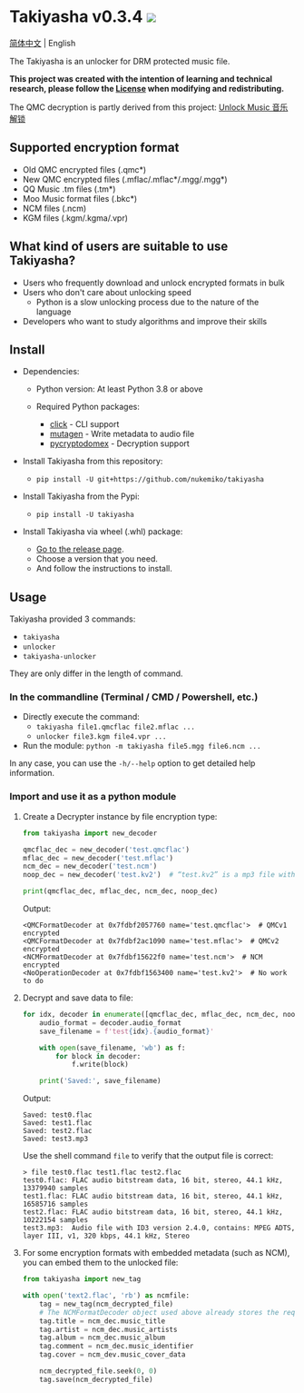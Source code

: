 # Takiyasha v0.3.4 ![](https://img.shields.io/badge/python-3.8+-green)

[简体中文](README.md) | English

The Takiyasha is an unlocker for DRM protected music file.

**This project was created with the intention of learning and technical research, please follow the [License](LICENSE) when modifying and redistributing.**

The QMC decryption is partly derived from this project: [Unlock Music 音乐解锁](https://github.com/unlock-music/unlock-music)

## Supported encryption format

- Old QMC encrypted files (.qmc*)
- New QMC encrypted files (.mflac/.mflac*/.mgg/.mgg*)
- QQ Music .tm files (.tm*)
- Moo Music format files (.bkc*)
- NCM files (.ncm)
- KGM files (.kgm/.kgma/.vpr)

## What kind of users are suitable to use Takiyasha?

- Users who frequently download and unlock encrypted formats in bulk
- Users who don't care about unlocking speed
    - Python is a slow unlocking process due to the nature of the language
- Developers who want to study algorithms and improve their skills

## Install

- Dependencies:

    - Python version: At least Python 3.8 or above

    - Required Python packages:
        - [click](https://pypi.org/project/click/) - CLI support
        - [mutagen](https://pypi.org/project/mutagen/) - Write metadata to audio file
        - [pycryptodomex](https://pypi.org/project/pycryptodomex/) - Decryption support

- Install Takiyasha from this repository:
    - `pip install -U git+https://github.com/nukemiko/takiyasha`

- Install Takiyasha from the Pypi:
    - `pip install -U takiyasha`

- Install Takiyasha via wheel (.whl) package:
    - [Go to the release page](https://github.com/nukemiko/takiyasha/releases).
    - Choose a version that you need.
    - And follow the instructions to install.

## Usage

Takiyasha provided 3 commands:
- `takiyasha`
- `unlocker`
- `takiyasha-unlocker`

They are only differ in the length of command.

### In the commandline (Terminal / CMD / Powershell, etc.)

- Directly execute the command: 
    - `takiyasha file1.qmcflac file2.mflac ...`
    - `unlocker file3.kgm file4.vpr ...`
- Run the module: `python -m takiyasha file5.mgg file6.ncm ...`

In any case, you can use the `-h/--help` option to get detailed help information.

### Import and use it as a python module

1. Create a Decrypter instance by file encryption type:

    ```python
    from takiyasha import new_decoder

    qmcflac_dec = new_decoder('test.qmcflac')
    mflac_dec = new_decoder('test.mflac')
    ncm_dec = new_decoder('test.ncm')
    noop_dec = new_decoder('test.kv2')  # “test.kv2” is a mp3 file with the extension name “kv2”

    print(qmcflac_dec, mflac_dec, ncm_dec, noop_dec)
    ```
    Output:
    ```
    <QMCFormatDecoder at 0x7fdbf2057760 name='test.qmcflac'>  # QMCv1 encrypted
    <QMCFormatDecoder at 0x7fdbf2ac1090 name='test.mflac'>  # QMCv2 encrypted
    <NCMFormatDecoder at 0x7fdbf15622f0 name='test.ncm'>  # NCM encrypted
    <NoOperationDecoder at 0x7fdbf1563400 name='test.kv2'>  # No work to do
    ```

2. Decrypt and save data to file:

    ```python
    for idx, decoder in enumerate([qmcflac_dec, mflac_dec, ncm_dec, noop_dec]):
        audio_format = decoder.audio_format
        save_filename = f'test{idx}.{audio_format}'

        with open(save_filename, 'wb') as f:
            for block in decoder:
                f.write(block)

        print('Saved:', save_filename)
    ```
    Output:
    ```
    Saved: test0.flac
    Saved: test1.flac
    Saved: test2.flac
    Saved: test3.mp3
    ```
    Use the shell command `file` to verify that the output file is correct:
    ```
    > file test0.flac test1.flac test2.flac
    test0.flac: FLAC audio bitstream data, 16 bit, stereo, 44.1 kHz, 13379940 samples
    test1.flac: FLAC audio bitstream data, 16 bit, stereo, 44.1 kHz, 16585716 samples
    test2.flac: FLAC audio bitstream data, 16 bit, stereo, 44.1 kHz, 10222154 samples
    test3.mp3:  Audio file with ID3 version 2.4.0, contains: MPEG ADTS, layer III, v1, 320 kbps, 44.1 kHz, Stereo
    ```

3. For some encryption formats with embedded metadata (such as NCM), you can embed them to the unlocked file:

    ```python
    from takiyasha import new_tag

    with open('text2.flac', 'rb') as ncmfile:
        tag = new_tag(ncm_decrypted_file)
        # The NCMFormatDecoder object used above already stores the required metadata
        tag.title = ncm_dec.music_title
        tag.artist = ncm_dec.music_artists
        tag.album = ncm_dec.music_album
        tag.comment = ncm_dec.music_identifier
        tag.cover = ncm_dev.music_cover_data

        ncm_decrypted_file.seek(0, 0)
        tag.save(ncm_decrypted_file)
    ```
